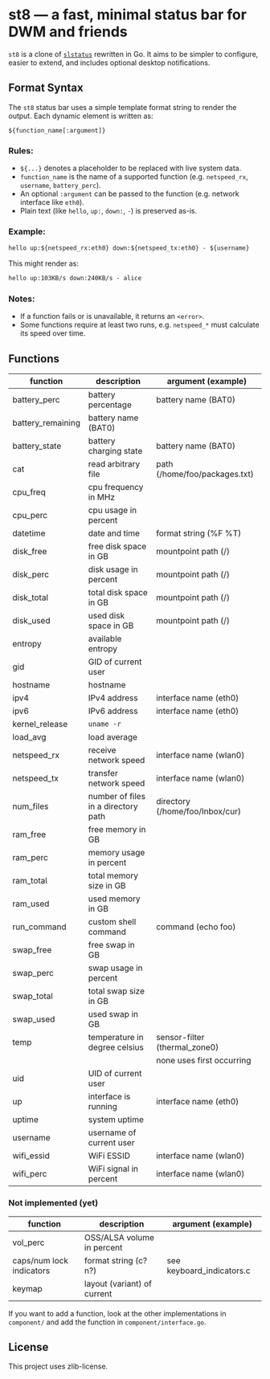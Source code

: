 # st8 — a fast, minimal status bar for DWM and friends

`st8` is a clone of [`slstatus`](https://tools.suckless.org/slstatus/) rewritten in Go.
It aims to be simpler to configure, easier to extend, and includes optional desktop notifications.

## Format Syntax

The `st8` status bar uses a simple template format string to render the output. Each dynamic element is written as:

```
${function_name[:argument]}
```

### Rules:
- `${...}` denotes a placeholder to be replaced with live system data.
- `function_name` is the name of a supported function (e.g. `netspeed_rx`, `username`, `battery_perc`).
- An optional `:argument` can be passed to the function (e.g. network interface like `eth0`).
- Plain text (like `hello`, `up:`, `down:`, `-`) is preserved as-is.

### Example:

```txt
hello up:${netspeed_rx:eth0} down:${netspeed_tx:eth0} - ${username}
```

This might render as:

```txt
hello up:103KB/s down:240KB/s - alice
```

### Notes:
- If a function fails or is unavailable, it returns an `<error>`.
- Some functions require at least two runs, e.g. `netspeed_*` must calculate its speed over time.

## Functions

| function          | description                          | argument (example)              |
| ----------------- | ------------------------------------ | ------------------------------- |
| battery_perc      | battery percentage                   | battery name (BAT0)             |
| battery_remaining | battery name (BAT0)                  |
| battery_state     | battery charging state               | battery name (BAT0)             |
| cat               | read arbitrary file                  | path (/home/foo/packages.txt)   |
| cpu_freq          | cpu frequency in MHz                 |                                 |
| cpu_perc          | cpu usage in percent                 |                                 |
| datetime          | date and time                        | format string (%F %T)           |
| disk_free         | free disk space in GB                | mountpoint path (/)             |
| disk_perc         | disk usage in percent                | mountpoint path (/)             |
| disk_total        | total disk space in GB               | mountpoint path (/)             |
| disk_used         | used disk space in GB                | mountpoint path (/)             |
| entropy           | available entropy                    |                                 |
| gid               | GID of current user                  |                                 |
| hostname          | hostname                             |                                 |
| ipv4              | IPv4 address                         | interface name (eth0)           |
| ipv6              | IPv6 address                         | interface name (eth0)           |
| kernel_release    | `uname -r`                           |                                 |
| load_avg          | load average                         |                                 |
| netspeed_rx       | receive network speed                | interface name (wlan0)          |
| netspeed_tx       | transfer network speed               | interface name (wlan0)          |
| num_files         | number of files in a directory  path | directory (/home/foo/Inbox/cur) |
| ram_free          | free memory in GB                    |                                 |
| ram_perc          | memory usage in percent              |                                 |
| ram_total         | total memory size in GB              |                                 |
| ram_used          | used memory in GB                    |                                 |
| run_command       | custom shell command                 | command (echo foo)              |
| swap_free         | free swap in GB                      |                                 |
| swap_perc         | swap usage in percent                |                                 |
| swap_total        | total swap size in GB                |                                 |
| swap_used         | used swap in GB                      |                                 |
| temp              | temperature in degree celsius        | sensor-filter (thermal_zone0)   |
|                   |                                      | none uses first occurring       |
| uid               | UID of current user                  |                                 |
| up                | interface is running                 | interface name (eth0)           |
| uptime            | system uptime                        |                                 |
| username          | username of current user             |                                 |
| wifi_essid        | WiFi ESSID                           | interface name (wlan0)          |
| wifi_perc         | WiFi signal in percent               | interface name (wlan0)          |

### Not implemented (yet)

| function                 | description                 | argument (example)        |
| ------------------------ | --------------------------- | ------------------------- |
| vol_perc                 | OSS/ALSA volume in percent  |                           |
| caps/num lock indicators | format string (c?n?)        | see keyboard_indicators.c |
| keymap                   | layout (variant) of current |                           |

If you want to add a function, look at the other implementations in `component/` and add the function in `component/interface.go`.

## License

This project uses zlib-license.